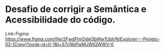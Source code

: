<h1>Desafio de corrigir a Semântica e Acessibilidade do código.</h1>

Link-Figma: https://www.figma.com/file/2FwdFImDdel3bIKw1UbtrN/Explorer---Projeto-02-(Copy)?node-id=0-1&t=S7cNbPqjMJWtQWWV-0
